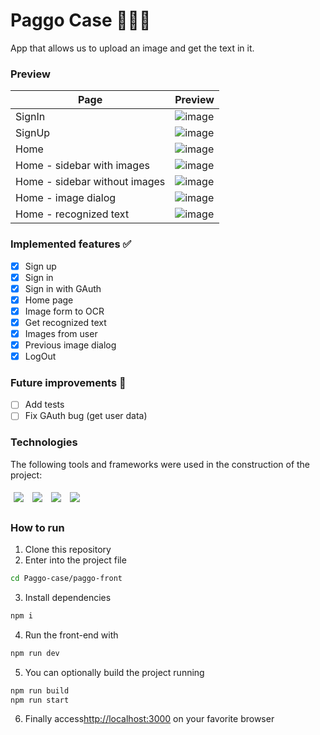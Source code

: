 # Paggo Case 👩‍💻📄
App that allows us to upload an image and get the text in it.
### Preview
| Page  | Preview |
| ------------- | ------------- |
| SignIn  | ![image](https://github.com/issitarual/Paggo-case/assets/81389078/197c511c-d5ea-4f1c-a0be-edfd08bddfd0)  |
| SignUp | ![image](https://github.com/issitarual/Paggo-case/assets/81389078/dd916767-cf3f-4748-acee-ffc342db5def)  |
| Home | ![image](https://github.com/issitarual/Paggo-case/assets/81389078/0e5db488-2c98-479b-9b5f-800d7ba0b2c9)  |
| Home - sidebar with images | ![image](https://github.com/issitarual/Paggo-case/assets/81389078/5df4fdf5-05c3-437f-8a4e-dfdfa95e2e21)  |
| Home - sidebar without images | ![image](https://github.com/issitarual/Paggo-case/assets/81389078/aad1ee48-506f-4a6b-83e3-5c2a20ef1512)  |
| Home - image dialog | ![image](https://github.com/issitarual/Paggo-case/assets/81389078/d4dd1fb1-da44-476f-af55-744d8cd75be3)   |
| Home - recognized text | ![image](https://github.com/issitarual/Paggo-case/assets/81389078/d273c0ac-6feb-40c1-8636-da28558b024c) |

### Implemented features ✅
- [x] Sign up 
- [x] Sign in
- [x] Sign in with GAuth
- [x] Home page
- [x] Image form to OCR
- [x] Get recognized text
- [x] Images from user
- [x] Previous image dialog
- [x] LogOut
### Future improvements 🔮
- [ ] Add tests
- [ ] Fix GAuth bug (get user data)
### Technologies
The following tools and frameworks were used in the construction of the project:<br>
<p>
  <img style='margin: 5px;' src='https://img.shields.io/badge/Next-black?style=for-the-badge&logo=next.js&logoColor=white'>
  <img style='margin: 5px;' src='https://img.shields.io/badge/axios%20-%2320232a.svg?&style=for-the-badge&color=informational'>
  <img style='margin: 5px;' src="https://img.shields.io/badge/typescript-%23007ACC.svg?style=for-the-badge&logo=typescript&logoColor=white"/>
  <img style='margin: 5px;' src="https://img.shields.io/badge/Material--UI-0081CB?style=for-the-badge&logo=material-ui&logoColor=white"/>
</p>

### How to run
1. Clone this repository
2. Enter into the project file
```bash
cd Paggo-case/paggo-front
```
3. Install dependencies
```bash
npm i
```
4. Run the front-end with
```bash
npm run dev
```
5. You can optionally build the project running
```bash
npm run build
npm run start
```
6. Finally access[http://localhost:3000](http://localhost:3000) on your favorite browser

